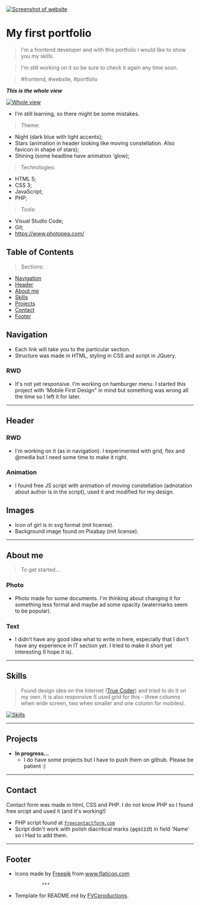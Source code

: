 <a href="www.ewailnicka.pl"><img src="/resources/screenshot.png" title="Ewa Ilnicka" alt="Screenshot of website"></a>

<!-- [![FVCproductions](https://avatars1.githubusercontent.com/u/4284691?v=3&s=200)](http://fvcproductions.com) -->


# My first portfolio

> I'm a frontend developer and with this portfolio I would like to show you my skills.

> I'm still working on it so be sure to check it again any time soon.

> #frontend, #website, #portfolio


***This is the whole view***

[![Whole view](resources/webScreenshot2.png)]()

- I'm still learning, so there might be some mistakes.

> Theme:

- Night (dark blue with light accents);
- Stars (animation in header looking like moving constellation. Also favicon in shape of stars);
- Shining (some headline have animation 'glow);

> Technologies:

- HTML 5;
- CSS 3;
- JavaScript;
- PHP;

> Tools:

- Visual Studio Code;
- Git;
- https://www.photopea.com/



## Table of Contents

> Sections:

- [Navigation](#navigation)
- [Header](#header)
- [About me](#aboutme)
- [Skills](#skills)
- [Projects](#projects)
- [Contact](#contact)
- [Footer](#footer)


## Navigation

- Each link will take you to the particular section.
- Structure was made in HTML, styling in CSS and script in JQuery.

### RWD

- It's not yet responsive. I'm working on hamburger menu. I started this project with 'Mobile First Design" in mind but something was wrong all the time so I left it for later.

---

## Header

### RWD

- I'm working on it (as in navigation). I experimented with grid, flex and @media but I need some time to make it right.

### Animation

- I found free JS script with animation of moving constellation (adnotation about author is in the script), used it and modified for my design.

## Images

- Icon of girl is in svg format (mit license).
- Background image found on Pixabay (mit license).

---

## About me

> To get started...

### Photo

- Photo made for some documents. I'm thinking about changing it for something less formal and maybe ad some opacity (watermarks seem to be popular).

### Text

- I didn't have any good idea what to write in here, especially that I don't have any experience in IT section yet. I tried to make it short yet interesting (I hope it is). 


---

## Skills

> Found design idea on the Internet (<a href="https://www.youtube.com/channel/UCLjtB1XNaiVz-brRDymb5gg" target="_blank">True Coder</a>) and tried to do it on my own. It is also responsive (I used grid for this - three columns when wide screen, two when smaller and one column for mobiles).

[![Skills](resources/skillsgif.gif)]()

---

## Projects

- **In progress...**
    - I do have some projects but I have to push them on github. Please be patient :)

---

## Contact

Contact form was made in html, CSS and PHP. I do not know PHP so I found free srcipt and used it (and it's working!)

- PHP script found at <a href="https://www.freecontactform.com/form-guides/html-email-form" target="_blank">`freecontactform.com`</a>
- Script didn't work with polish diacritical marks (ąęśćżźł) in field 'Name' so i Had to add them.

---


## Footer


- Icons made by <a href="https://www.flaticon.com/authors/freepik" title="Freepik">Freepik</a> from <a
                href="https://www.flaticon.com/" title="Flaticon"> www.flaticon.com</a>

                ***
                
- Template for README.md by <a href="http://fvcproductions.com" target="_blank">FVCproductions</a>.
